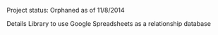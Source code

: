 Project status: Orphaned as of 11/8/2014

Details
Library to use Google Spreadsheets as a relationship database

